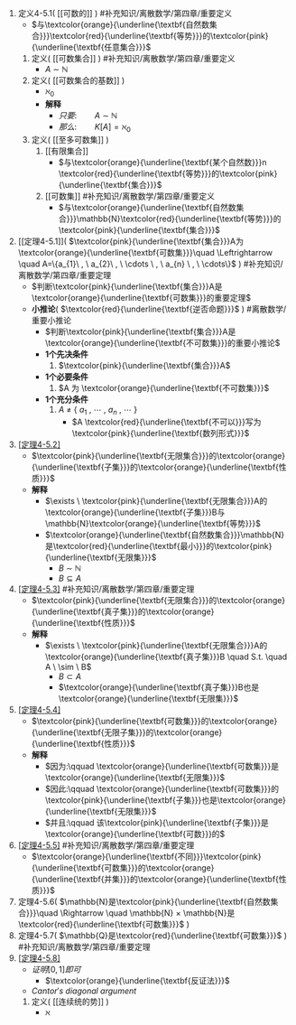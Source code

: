 1. 定义4-5.1(  [[可数的]]  ) #补充知识/离散数学/第四章/重要定义 
	- $与\textcolor{orange}{\underline{\textbf{自然数集合}}}\textcolor{red}{\underline{\textbf{等势}}}的\textcolor{pink}{\underline{\textbf{任意集合}}}$
	1. 定义(  [[可数集合]]  ) #补充知识/离散数学/第四章/重要定义 
		- $A \ \sim \ \mathbb{N}$
	2. 定义(  [[可数集合的基数]]  )
		- $\aleph_{0}$
		- **解释**
			- $只要:\qquad A \ \sim \ \mathbb{N}$
			- $那么:\qquad K[A]=\aleph_{0}$
	1. 定义(  [[至多可数集]]  )
		1. [[有限集合]]
			- $与\textcolor{orange}{\underline{\textbf{某个自然数}}}n \textcolor{red}{\underline{\textbf{等势}}}的\textcolor{pink}{\underline{\textbf{集合}}}$
		2. [[可数集]] #补充知识/离散数学/第四章/重要定义
			- $与\textcolor{orange}{\underline{\textbf{自然数集合}}}\mathbb{N}\textcolor{red}{\underline{\textbf{等势}}}的\textcolor{pink}{\underline{\textbf{集合}}}$
3. [[定理4-5.1]](  $\textcolor{pink}{\underline{\textbf{集合}}}A为\textcolor{orange}{\underline{\textbf{可数集}}}\quad \Leftrightarrow \quad A=\{a_{1}\ , \ a_{2}\ , \ \cdots \ , \ a_{n} \ , \ \cdots\}$  ) #补充知识/离散数学/第四章/重要定理
	- $判断\textcolor{pink}{\underline{\textbf{集合}}}A是\textcolor{orange}{\underline{\textbf{可数集}}}的重要定理$
	- **小推论**(  $\textcolor{red}{\underline{\textbf{逆否命题}}}$  ) #离散数学/重要小推论 
		- $判断\textcolor{pink}{\underline{\textbf{集合}}}A是\textcolor{orange}{\underline{\textbf{不可数集}}}的重要小推论$
		- **1个先决条件**
			1. $\textcolor{pink}{\underline{\textbf{集合}}}A$
		- **1个必要条件**
			1. $A 为 \textcolor{orange}{\underline{\textbf{不可数集}}}$
		- **1个充分条件**
			1. $A  \ \neq \ \{\ a_{1} \ , \ \cdots \ , \ a_{n}\ , \ \cdots\ \}$
				- $A \textcolor{red}{\underline{\textbf{不可以}}}写为\textcolor{pink}{\underline{\textbf{数列形式}}}$
1. [[定理4-5.2]](  $\textcolor{orange}{\underline{\textbf{任一无限集合}}},\textcolor{orange}{\underline{\textbf{必定含有}}}\textcolor{red}{\underline{\textbf{可数子集}}}$  )
	- $\textcolor{pink}{\underline{\textbf{无限集合}}}的\textcolor{orange}{\underline{\textbf{子集}}}的\textcolor{orange}{\underline{\textbf{性质}}}$
	- **解释**
		- $\exists \ \textcolor{pink}{\underline{\textbf{无限集合}}}A的\textcolor{orange}{\underline{\textbf{子集}}}B与\mathbb{N}\textcolor{orange}{\underline{\textbf{等势}}}$
		- $\textcolor{orange}{\underline{\textbf{自然数集合}}}\mathbb{N}是\textcolor{red}{\underline{\textbf{最小}}}的\textcolor{pink}{\underline{\textbf{无限集}}}$
			- $B \ \sim \ \mathbb{N}$
			- $B \subseteq A$
2. [[定理4-5.3]](  $\textcolor{orange}{\underline{\textbf{任一无限集合}}}必定与\textcolor{orange}{\underline{\textbf{它的某一真子集}}}\textcolor{red}{\underline{\textbf{等势}}}$  ) #补充知识/离散数学/第四章/重要定理  
	- $\textcolor{pink}{\underline{\textbf{无限集合}}}的\textcolor{orange}{\underline{\textbf{真子集}}}的\textcolor{orange}{\underline{\textbf{性质}}}$
	- **解释**
		- $\exists \ \textcolor{pink}{\underline{\textbf{无限集合}}}A的\textcolor{orange}{\underline{\textbf{真子集}}}B \quad S.t. \quad A \ \sim \ B$
			- $B \subset A$
			- $\textcolor{orange}{\underline{\textbf{真子集}}}B也是\textcolor{orange}{\underline{\textbf{无限集}}}$
4. [[定理4-5.4]](  $\textcolor{orange}{\underline{\textbf{可数集}}}的\textcolor{orange}{\underline{\textbf{任一无限子集}}}是\textcolor{red}{\underline{\textbf{可数的}}}$  )
	- $\textcolor{pink}{\underline{\textbf{可数集}}}的\textcolor{orange}{\underline{\textbf{无限子集}}}的\textcolor{orange}{\underline{\textbf{性质}}}$
	- **解释**
		- $因为:\qquad \textcolor{orange}{\underline{\textbf{可数集}}}是\textcolor{orange}{\underline{\textbf{无限集}}}$
		- $因此:\qquad \textcolor{orange}{\underline{\textbf{可数集}}}的\textcolor{pink}{\underline{\textbf{子集}}}也是\textcolor{orange}{\underline{\textbf{无限集}}}$
		- $并且:\qquad 该\textcolor{pink}{\underline{\textbf{子集}}}是\textcolor{orange}{\underline{\textbf{可数}}}的$
1. [[定理4-5.5]](  $\textcolor{orange}{\underline{\textbf{可数}}}的\textcolor{orange}{\underline{\textbf{两两不相交}}}的\textcolor{orange}{\underline{\textbf{可数集}}}的\textcolor{orange}{\underline{\textbf{并集}}}是\textcolor{red}{\underline{\textbf{可数集}}}$  ) #补充知识/离散数学/第四章/重要定理 
	- $\textcolor{orange}{\underline{\textbf{不同}}}\textcolor{pink}{\underline{\textbf{可数集}}}的\textcolor{orange}{\underline{\textbf{并集}}}的\textcolor{orange}{\underline{\textbf{性质}}}$
2. 定理4-5.6(  $\mathbb{N}是\textcolor{pink}{\underline{\textbf{自然数集合}}}\quad \Rightarrow \quad \mathbb{N} × \mathbb{N}是\textcolor{red}{\underline{\textbf{可数集}}}$  )
3. 定理4-5.7(  $\mathbb{Q}是\textcolor{red}{\underline{\textbf{可数集}}}$  ) #补充知识/离散数学/第四章/重要定理 
4. [[定理4-5.8]](  $\mathbb{R}是\textcolor{red}{\underline{\textbf{不可数的}}}$  )
	- $证明[0,1]即可$
		- $\textcolor{orange}{\underline{\textbf{反证法}}}$
	- $Cantor's \ diagonal \ argument$
	1. 定义( [[连续统的势]]   )
		- $\aleph$